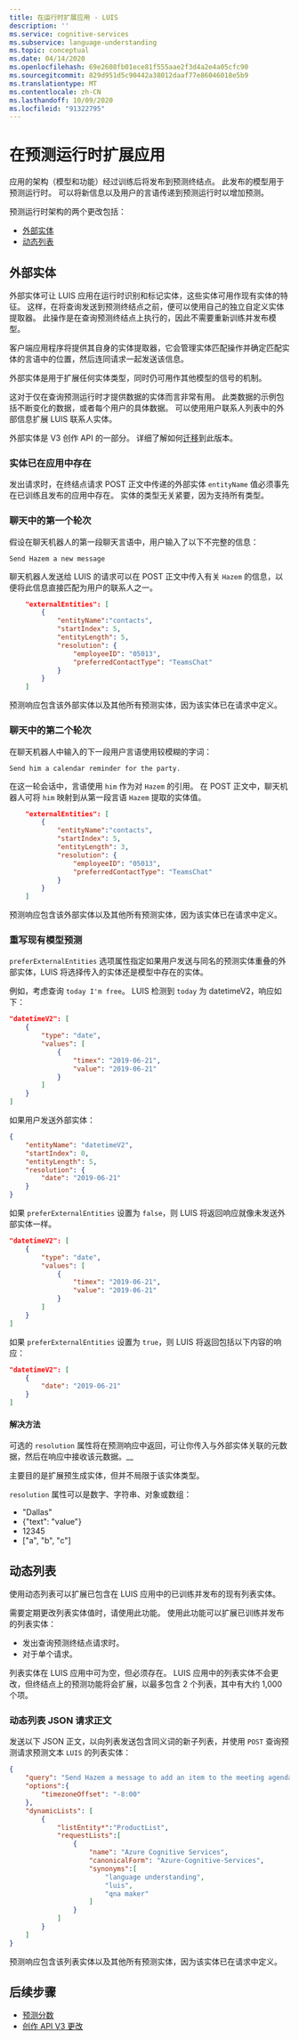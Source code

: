 ```yaml
---
title: 在运行时扩展应用 - LUIS
description: ''
ms.service: cognitive-services
ms.subservice: language-understanding
ms.topic: conceptual
ms.date: 04/14/2020
ms.openlocfilehash: 69e2608fb01ece81f555aae2f3d4a2e4a05cfc90
ms.sourcegitcommit: 829d951d5c90442a38012daaf77e86046018e5b9
ms.translationtype: MT
ms.contentlocale: zh-CN
ms.lasthandoff: 10/09/2020
ms.locfileid: "91322795"
---
```

# <a name="extend-app-at-prediction-runtime"></a>在预测运行时扩展应用

应用的架构（模型和功能）经过训练后将发布到预测终结点。 此发布的模型用于预测运行时。 可以将新信息以及用户的言语传递到预测运行时以增加预测。

预测运行时架构的两个更改包括：
* [外部实体](#external-entities)
* [动态列表](#dynamic-lists)

<a name="external-entities-passed-in-at-prediction-time"></a>

## <a name="external-entities"></a>外部实体

外部实体可让 LUIS 应用在运行时识别和标记实体，这些实体可用作现有实体的特征。 这样，在将查询发送到预测终结点之前，便可以使用自己的独立自定义实体提取器。 此操作是在查询预测终结点上执行的，因此不需要重新训练并发布模型。

客户端应用程序将提供其自身的实体提取器，它会管理实体匹配操作并确定匹配实体的言语中的位置，然后连同请求一起发送该信息。

外部实体是用于扩展任何实体类型，同时仍可用作其他模型的信号的机制。

这对于仅在查询预测运行时才提供数据的实体而言非常有用。 此类数据的示例包括不断变化的数据，或者每个用户的具体数据。 可以使用用户联系人列表中的外部信息扩展 LUIS 联系人实体。

外部实体是 V3 创作 API 的一部分。 详细了解如何[迁移](luis-migration-api-v3.md)到此版本。

### <a name="entity-already-exists-in-app"></a>实体已在应用中存在

发出请求时，在终结点请求 POST 正文中传递的外部实体 `entityName` 值必须事先在已训练且发布的应用中存在。 实体的类型无关紧要，因为支持所有类型。

### <a name="first-turn-in-conversation"></a>聊天中的第一个轮次

假设在聊天机器人的第一段聊天言语中，用户输入了以下不完整的信息：

`Send Hazem a new message`

聊天机器人发送给 LUIS 的请求可以在 POST 正文中传入有关 `Hazem` 的信息，以便将此信息直接匹配为用户的联系人之一。

```json
    "externalEntities": [
        {
            "entityName":"contacts",
            "startIndex": 5,
            "entityLength": 5,
            "resolution": {
                "employeeID": "05013",
                "preferredContactType": "TeamsChat"
            }
        }
    ]
```

预测响应包含该外部实体以及其他所有预测实体，因为该实体已在请求中定义。

### <a name="second-turn-in-conversation"></a>聊天中的第二个轮次

在聊天机器人中输入的下一段用户言语使用较模糊的字词：

`Send him a calendar reminder for the party.`

在这一轮会话中，言语使用 `him` 作为对 `Hazem` 的引用。 在 POST 正文中，聊天机器人可将 `him` 映射到从第一段言语 `Hazem` 提取的实体值。

```json
    "externalEntities": [
        {
            "entityName":"contacts",
            "startIndex": 5,
            "entityLength": 3,
            "resolution": {
                "employeeID": "05013",
                "preferredContactType": "TeamsChat"
            }
        }
    ]
```

预测响应包含该外部实体以及其他所有预测实体，因为该实体已在请求中定义。

### <a name="override-existing-model-predictions"></a>重写现有模型预测

`preferExternalEntities` 选项属性指定如果用户发送与同名的预测实体重叠的外部实体，LUIS 将选择传入的实体还是模型中存在的实体。

例如，考虑查询 `today I'm free`。 LUIS 检测到 `today` 为 datetimeV2，响应如下：

```JSON
"datetimeV2": [
    {
        "type": "date",
        "values": [
            {
                "timex": "2019-06-21",
                "value": "2019-06-21"
            }
        ]
    }
]
```

如果用户发送外部实体：

```JSON
{
    "entityName": "datetimeV2",
    "startIndex": 0,
    "entityLength": 5,
    "resolution": {
        "date": "2019-06-21"
    }
}
```

如果 `preferExternalEntities` 设置为 `false`，则 LUIS 将返回响应就像未发送外部实体一样。

```JSON
"datetimeV2": [
    {
        "type": "date",
        "values": [
            {
                "timex": "2019-06-21",
                "value": "2019-06-21"
            }
        ]
    }
]
```

如果 `preferExternalEntities` 设置为 `true`，则 LUIS 将返回包括以下内容的响应：

```JSON
"datetimeV2": [
    {
        "date": "2019-06-21"
    }
]
```



#### <a name="resolution"></a>解决方法

可选的 `resolution` 属性将在预测响应中返回，可让你传入与外部实体关联的元数据，然后在响应中接收该元数据。__

主要目的是扩展预生成实体，但并不局限于该实体类型。

`resolution` 属性可以是数字、字符串、对象或数组：

* "Dallas"
* {"text": "value"}
* 12345
* ["a", "b", "c"]

<a name="dynamic-lists-passed-in-at-prediction-time"></a>

## <a name="dynamic-lists"></a>动态列表

使用动态列表可以扩展已包含在 LUIS 应用中的已训练并发布的现有列表实体。

需要定期更改列表实体值时，请使用此功能。 使用此功能可以扩展已训练并发布的列表实体：

* 发出查询预测终结点请求时。
* 对于单个请求。

列表实体在 LUIS 应用中可为空，但必须存在。 LUIS 应用中的列表实体不会更改，但终结点上的预测功能将会扩展，以最多包含 2 个列表，其中有大约 1,000 个项。

### <a name="dynamic-list-json-request-body"></a>动态列表 JSON 请求正文

发送以下 JSON 正文，以向列表发送包含同义词的新子列表，并使用 `POST` 查询预测请求预测文本 `LUIS` 的列表实体：

```JSON
{
    "query": "Send Hazem a message to add an item to the meeting agenda about LUIS.",
    "options":{
        "timezoneOffset": "-8:00"
    },
    "dynamicLists": [
        {
            "listEntity*":"ProductList",
            "requestLists":[
                {
                    "name": "Azure Cognitive Services",
                    "canonicalForm": "Azure-Cognitive-Services",
                    "synonyms":[
                        "language understanding",
                        "luis",
                        "qna maker"
                    ]
                }
            ]
        }
    ]
}
```

预测响应包含该列表实体以及其他所有预测实体，因为该实体已在请求中定义。

## <a name="next-steps"></a>后续步骤

* [预测分数](luis-concept-prediction-score.md)
* [创作 API V3 更改](luis-migration-api-v3.md)

